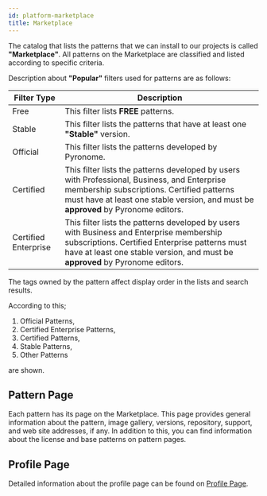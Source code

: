 ```yaml
---
id: platform-marketplace
title: Marketplace
---
```


<a id="aHeaderMenuAnchor" data-header-menu="Docs"></a>

The catalog that lists the patterns that we can install to our projects is called **"Marketplace"**. All patterns on the Marketplace are classified and listed according to specific criteria.

Description about **"Popular"** filters used for patterns are as follows:

| Filter Type | Description |
| ------ | ------ |
| Free | This filter lists **FREE** patterns. |
| Stable | This filter lists the patterns that have at least one **"Stable"** version. |
| Official | This filter lists the patterns developed by Pyronome. |
| Certified | This filter lists the patterns developed by users with Professional, Business, and Enterprise membership subscriptions. Certified patterns must have at least one stable version, and must be **approved** by Pyronome editors. |
| Certified Enterprise | This filter lists the patterns developed by users with Business and Enterprise membership subscriptions. Certified Enterprise patterns must have at least one stable version, and must be **approved** by Pyronome editors. |

The tags owned by the pattern affect display order in the lists and search results.

According to this;

1. Official Patterns,
2. Certified Enterprise Patterns,
3. Certified Patterns,
4. Stable Patterns,
5. Other Patterns

are shown.

## Pattern Page
Each pattern has its page on the Marketplace. This page provides general information about the pattern, image gallery, versions, repository, support, and web site addresses, if any. In addition to this, you can find information about the license and base patterns on pattern pages.

## Profile Page
Detailed information about the profile page can be found on [Profile Page](/latest/en/docs/platform-user-profile#profile-page).